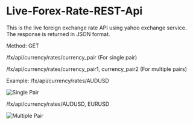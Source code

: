 # Live-Forex-Rate-REST-Api

This is the live foreign exchange rate API using yahoo exchange service. The response is returned in JSON format. 

Method: GET

/fx/api/currency/rates/currency_pair (For single pair)

/fx/api/currency/rates/currency_pair1, currency_pair2 (For multiple pairs)

Example:
/fx/api/currency/rates/AUDUSD

![Single Pair](www.sauryatech.com/img/fx_sing.png)

/fx/api/currency/rates/AUDUSD, EURUSD

![Multiple Pair](www.sauryatech.com/img/fx_multi.png)

